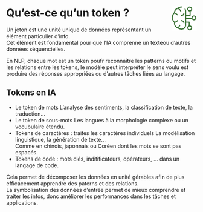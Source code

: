 # **Qu’est-ce qu’un token ?**<a href="../../"><img src="https://github.com/MiKL5/BI/raw/master/assets/bi.svg" alt="Les intelligences artificielles" align="right" height="64px"></a>
Un jeton est une unité unique de données représentant un élément particulier d’info.  
Cet élément est fondamental pour que l’IA comprenne un texteou d’autres données séquencielles.

En NLP, chaque mot est un token poufr reconnaître les patterns ou motifs et les relations entre les tokens, le modèle peut interpréter le sens voulu est produire des réponses appropriées ou d’autres tâches liées au langage.
## **Tokens en IA**
* Le token de mots
  L’analyse des sentiments, la classification de texte, la traduction…
* Le token de sous-mots
  Les langues à la morphologie complexe ou un vocubulaire étendu.
* Tokens de caractères : traites les caractères individuels
  La modélisation linguistique, la génération de texte…  
  Comme en chinois, japonnais ou Coréen dont les mots se sont pas espacés.
* Tokens de code : mots clés, inditificateurs, opérateurs, … dans un langage de code.

Cela permet de décomposer les données en unité gérables afin de plus efficacement apprendre des paterns et des relations.  
La symbolisation des données d’entrée permet de mieux comprendre et traiter les infos, donc améliorer les performances dans les tâches et applications.